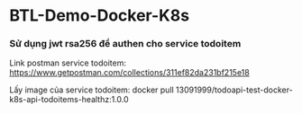 # BTL-Demo-Docker-K8s
### Sử dụng jwt rsa256 để authen cho service todoitem
Link postman service todoitem: https://www.getpostman.com/collections/311ef82da231bf215e18
<p>Lấy image của service todoitem: docker pull 13091999/todoapi-test-docker-k8s-api-todoitems-healthz:1.0.0</p>

